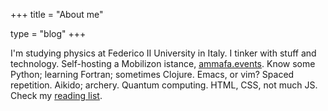 +++
title = "About me"

type = "blog"
+++

I'm studying physics at Federico II University in Italy.
I tinker with stuff and technology.
Self-hosting a Mobilizon istance, [ammafa.events](http://ammafa.events).
Know some Python; learning Fortran; sometimes Clojure.
Emacs, or vim?
Spaced repetition.
Aikido; archery.
Quantum computing.
HTML, CSS, not much JS.
Check my [reading list](https://www.goodreads.com/user/show/28626037-mariano).
